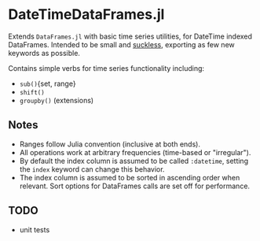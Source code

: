 # DateTimeDataFrames.jl

Extends `DataFrames.jl` with basic time series utilities, for DateTime indexed DataFrames.
Intended to be small and [suckless](https://suckless.org/), exporting as few new keywords as possible.

Contains simple verbs for time series functionality including:
* `sub()`{set, range}
* `shift()`
* `groupby()` (extensions)

## Notes
* Ranges follow Julia convention (inclusive at both ends).
* All operations work at arbitrary frequencies (time-based or "irregular").
* By default the index column is assumed to be called `:datetime`, setting the `index` keyword can change this behavior.
* The index column is assumed to be sorted in ascending order when relevant. Sort options for DataFrames calls are set off for performance.

## TODO
* unit tests

